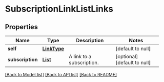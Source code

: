 # SubscriptionLinkListLinks
## Properties

Name | Type | Description | Notes
------------ | ------------- | ------------- | -------------
**self** | [**LinkType**](LinkType.md) |  | [default to null]
**subscription** | [**List**](SubscriptionLinkList__links_subscription.md) | A link to a subscription. | [optional] [default to null]

[[Back to Model list]](../README.md#documentation-for-models) [[Back to API list]](../README.md#documentation-for-api-endpoints) [[Back to README]](../README.md)


